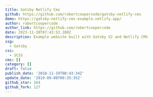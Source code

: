 ```yaml
---
title: Gatsby Netlify Cms
github: https://github.com/robertcoopercode/gatsby-netlify-cms
demo: https://gatsby-netlify-cms-example.netlify.app/
author: robertcoopercode
author_link: https://github.com/robertcoopercode
date: 2023-11-30T07:43:53.288Z
description: Example website built with Gatsby V2 and Netlify CMS
ssg:
  - Gatsby
css:
  - SCSS
cms: []
category: []
draft: false
publish_date: '2018-11-19T00:43:34Z'
update_date: '2019-09-08T00:35:35Z'
github_star: 164
github_fork: 127
---
```

